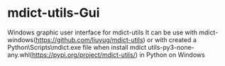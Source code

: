 # mdict-utils-Gui
Windows graphic user interface for mdict-utils
It can be use with mdict-windows(https://github.com/liuyug/mdict-utils) or with created a 
Python\Scripts\mdict.exe file when install mdict utils-py3-none-any.whl(https://pypi.org/project/mdict-utils/) in Python on Windows  

